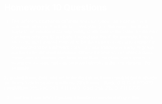 # Homework 10 Questions #
1. The difference between different selector types:
      -an asterisk * is a universal selector, it will apply to everything on the page.
      -an id will apply to an individual corresponding id attribute in the class, an element can have only one ID attribute. I would use this if, for example, I had 5 <div> sections, and I wanted them all to be the same in every way except for one needed to be a different color.
      -a class attribute is a way to group attributes for different elements. Different elements can share a class name, and an element can have more than one class.
      -an element is within the <> tags, and can be styled directly within the element. For example: <body style="color: white;">

2.I picked black, gold, and white for my colors. I was trying to get a vintage, yet flashy look to go along with my 20's theme.
      -Black: 0, 0, 0: # 000000
      -FloralWhite: 255, 250, 240: # FFFAF0
      -Gold: 255, 215, 0: # FFD700

3. I feel like I was kind of getting a handle on simple styling in the <style> section of html. For some reason transferring it to a css felt confusing and disjointed. I also realized I've kind of been avoiding ID's and class attributes, and applying them here felt like a lot! I also was having a hard time seeing what was actually being affected when I made changes to the css. As always, a lot of experimentation and extra research made all the difference! 
